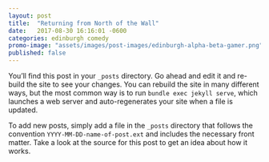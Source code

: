 ```yaml
---
layout: post
title:  "Returning from North of the Wall"
date:   2017-08-30 16:16:01 -0600
categories: edinburgh comedy
promo-image: "assets/images/post-images/edinburgh-alpha-beta-gamer.png"
published: false
---
```

You’ll find this post in your `_posts` directory. Go ahead and edit it and re-build the site to see your changes. You can rebuild the site in many different ways, but the most common way is to run `bundle exec jekyll serve`, which launches a web server and auto-regenerates your site when a file is updated.

To add new posts, simply add a file in the `_posts` directory that follows the convention `YYYY-MM-DD-name-of-post.ext` and includes the necessary front matter. Take a look at the source for this post to get an idea about how it works.
